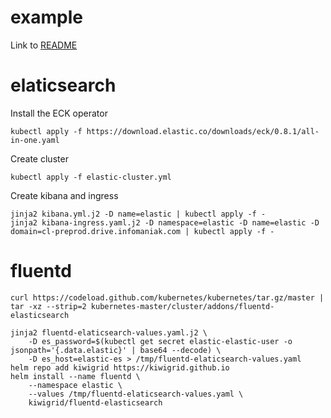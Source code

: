 example
=======

Link to [README](README)

elaticsearch
============

Install the ECK operator
```
kubectl apply -f https://download.elastic.co/downloads/eck/0.8.1/all-in-one.yaml
```

Create cluster

```
kubectl apply -f elastic-cluster.yml
```

Create kibana and ingress

```
jinja2 kibana.yml.j2 -D name=elastic | kubectl apply -f -
jinja2 kibana-ingress.yaml.j2 -D namespace=elastic -D name=elastic -D domain=cl-preprod.drive.infomaniak.com | kubectl apply -f -
```

fluentd
=======

```
curl https://codeload.github.com/kubernetes/kubernetes/tar.gz/master | tar -xz --strip=2 kubernetes-master/cluster/addons/fluentd-elasticsearch
```

```
jinja2 fluentd-elaticsearch-values.yaml.j2 \
    -D es_password=$(kubectl get secret elastic-elastic-user -o jsonpath='{.data.elastic}' | base64 --decode) \
    -D es_host=elastic-es > /tmp/fluentd-elaticsearch-values.yaml
helm repo add kiwigrid https://kiwigrid.github.io
helm install --name fluentd \
    --namespace elastic \
    --values /tmp/fluentd-elaticsearch-values.yaml \
    kiwigrid/fluentd-elasticsearch
```